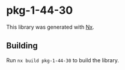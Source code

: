 # pkg-1-44-30

This library was generated with [Nx](https://nx.dev).

## Building

Run `nx build pkg-1-44-30` to build the library.
